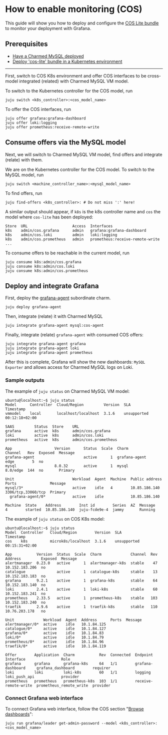 # How to enable monitoring (COS)

This guide will show you how to deploy and configure the [COS Lite bundle](https://charmhub.io/cos-lite) to monitor your deployment with Grafana.

## Prerequisites
* [Have a Charmed MySQL deployed](/how-to/scale-replicas)
* [Deploy 'cos-lite' bundle in a Kubernetes environment](https://charmhub.io/topics/canonical-observability-stack/tutorials/install-microk8s)

---

First, switch to COS K8s environment and offer COS interfaces to be cross-model integrated (related) with Charmed MySQL VM model.

To switch to the Kubernetes controller for the COS model, run
```shell
juju switch <k8s_controller>:<cos_model_name>
```
To offer the COS interfaces, run
```shell
juju offer grafana:grafana-dashboard
juju offer loki:logging
juju offer prometheus:receive-remote-write
```

## Consume offers via the MySQL model
Next, we will switch to Charmed MySQL VM model, find offers and integrate (relate) with them.

We are on the Kubernetes controller for the COS model. To switch to the MySQL model, run
```shell
juju switch <machine_controller_name>:<mysql_model_name>
```
To find offers, run
```shell
juju find-offers <k8s_controller>: # Do not miss ':' here!
```

A similar output should appear, if `k8s` is the k8s controller name and `cos` the model where `cos-lite` has been deployed:
```shell
Store  URL                    Access  Interfaces
k8s    admin/cos.grafana      admin   grafana:grafana-dashboard
k8s    admin/cos.loki         admin   loki:logging
k8s    admin/cos.prometheus   admin   prometheus:receive-remote-write
...
```

To consume offers to be reachable in the current model, run
```shell
juju consume k8s:admin/cos.grafana
juju consume k8s:admin/cos.loki
juju consume k8s:admin/cos.prometheus
```

## Deploy and integrate Grafana
First, deploy the [grafana-agent](https://charmhub.io/grafana-agent) subordinate charm.
```shell
juju deploy grafana-agent
```
Then, integrate (relate) it with Charmed MySQL
```shell
juju integrate grafana-agent mysql:cos-agent
```
Finally, integrate (relate) `grafana-agent` with consumed COS offers:
```shell
juju integrate grafana-agent grafana
juju integrate grafana-agent loki
juju integrate grafana-agent prometheus
```

After this is complete, Grafana will show the new dashboards: `MySQL Exporter` and allows access for Charmed MySQL logs on Loki.

### Sample outputs
The example of `juju status` on Charmed MySQL VM model:
```shell
ubuntu@localhost:~$ juju status
Model      Controller  Cloud/Region         Version  SLA          Timestamp
vmmodel    local       localhost/localhost  3.1.6    unsupported  00:12:18+02:00

SAAS         Status  Store    URL
grafana      active  k8s      admin/cos.grafana
loki         active  k8s      admin/cos.loki
prometheus   active  k8s      admin/cos.prometheus

App                   Version      Status  Scale  Charm               Channel   Rev  Exposed  Message
grafana-agent                      active      1  grafana-agent       edge        5  no
mysql                 8.0.32       active      1  mysql               8.0/edge  144  no       Primary

Unit                          Workload  Agent  Machine  Public address  Ports               Message
mysql/3*                      active    idle   4        10.85.186.140   3306/tcp,33060/tcp  Primary
  grafana-agent/0*            active    idle            10.85.186.140

Machine  State    Address        Inst id        Series  AZ  Message
4        started  10.85.186.140  juju-fcde9e-4  jammy       Running
```

The example of `juju status` on COS K8s model:
```shell
ubuntu@localhost:~$ juju status
Model  Controller   Cloud/Region        Version  SLA          Timestamp
cos    k8s          microk8s/localhost  3.1.6    unsupported  00:15:31+02:00

App           Version  Status  Scale  Charm             Channel  Rev  Address         Exposed  Message
alertmanager  0.23.0   active      1  alertmanager-k8s  stable    47  10.152.183.206  no
catalogue              active      1  catalogue-k8s     stable    13  10.152.183.183  no
grafana       9.2.1    active      1  grafana-k8s       stable    64  10.152.183.140  no
loki          2.4.1    active      1  loki-k8s          stable    60  10.152.183.241  no
prometheus    2.33.5   active      1  prometheus-k8s    stable   103  10.152.183.240  no
traefik       2.9.6    active      1  traefik-k8s       stable   110  10.76.203.178   no

Unit             Workload  Agent  Address      Ports  Message
alertmanager/0*  active    idle   10.1.84.125
catalogue/0*     active    idle   10.1.84.127
grafana/0*       active    idle   10.1.84.83
loki/0*          active    idle   10.1.84.79
prometheus/0*    active    idle   10.1.84.96
traefik/0*       active    idle   10.1.84.119

Offer        Application  Charm           Rev  Connected  Endpoint              Interface                Role
grafana      grafana      grafana-k8s     64   1/1        grafana-dashboard     grafana_dashboard        requirer
loki         loki         loki-k8s        60   1/1        logging               loki_push_api            provider
prometheus   prometheus   prometheus-k8s  103  1/1        receive-remote-write  prometheus_remote_write  provider
```

### Connect Grafana web interface
To connect Grafana web interface, follow the COS section "[Browse dashboards](https://charmhub.io/topics/canonical-observability-stack/tutorials/install-microk8s)":
```shell
juju run grafana/leader get-admin-password --model <k8s_controller>:<cos_model_name>
```

